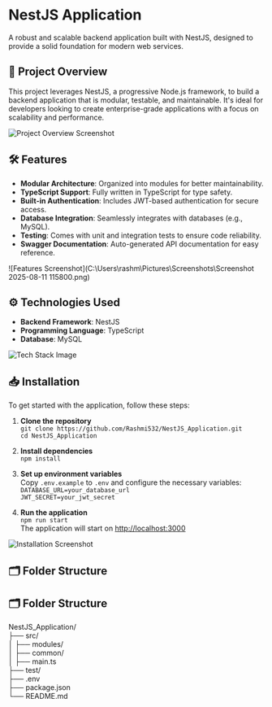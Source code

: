 # NestJS Application

A robust and scalable backend application built with NestJS, designed to provide a solid foundation for modern web services.

## 🚀 Project Overview

This project leverages NestJS, a progressive Node.js framework, to build a backend application that is modular, testable, and maintainable. It's ideal for developers looking to create enterprise-grade applications with a focus on scalability and performance.

![Project Overview Screenshot](images/project-overview.png) <!-- Replace with actual image path -->

## 🛠️ Features

- **Modular Architecture**: Organized into modules for better maintainability.
- **TypeScript Support**: Fully written in TypeScript for type safety.
- **Built-in Authentication**: Includes JWT-based authentication for secure access.
- **Database Integration**: Seamlessly integrates with databases (e.g., MySQL).
- **Testing**: Comes with unit and integration tests to ensure code reliability.
- **Swagger Documentation**: Auto-generated API documentation for easy reference.

![Features Screenshot](C:\Users\rashm\Pictures\Screenshots\Screenshot 2025-08-11 115800.png) <!-- Replace with actual image path -->

## ⚙️ Technologies Used

- **Backend Framework**: NestJS  
- **Programming Language**: TypeScript  
- **Database**: MySQL

![Tech Stack Image](images/tech-stack.png) <!-- Replace with actual image path -->

## 📥 Installation

To get started with the application, follow these steps:

1. **Clone the repository**  
   `git clone https://github.com/Rashmi532/NestJS_Application.git`  
   `cd NestJS_Application`

2. **Install dependencies**  
   `npm install`

3. **Set up environment variables**  
   Copy `.env.example` to `.env` and configure the necessary variables:  
   `DATABASE_URL=your_database_url`  
   `JWT_SECRET=your_jwt_secret`

4. **Run the application**  
   `npm run start`  
   The application will start on [http://localhost:3000](http://localhost:3000)

![Installation Screenshot](images/installation.png) <!-- Replace with actual image path -->

## 🗂️ Folder Structure



## 🗂️ Folder Structure

NestJS_Application/  
├── src/  
│   ├── modules/  
│   ├── common/  
│   ├── main.ts  
├── test/  
├── .env  
├── package.json  
└── README.md
